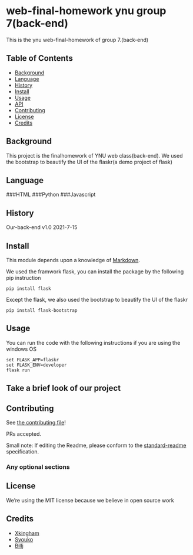 # web-final-homework ynu group 7(back-end)
This is the ynu web-final-homework of group 7.(back-end)
## Table of Contents

- [Background](#background)
- [Language](#Language)
- [History](#history)
- [Install](#install)
- [Usage](#usage)
- [API](#api)
- [Contributing](#contributing)
- [License](#license)
- [Credits](#credits)


## Background

This project is the finalhomework of YNU web class(back-end). We used the bootstrap to beautify the UI of the flaskr(a demo project of flask)

## Language
###HTML
###Python 
###Javascript
## History
Our-back-end v1.0 2021-7-15
## Install
This module depends upon a knowledge of [Markdown]().

We used the framwork flask, you can install the package by the following pip instruction
```
pip install flask
```
Except the flask, we also used the bootstrap to beautify the UI of the flaskr
```
pip install flask-bootstrap
```
## Usage
You can run the code with the following instructions if you are using the windows OS
```
set FLASK_APP=flaskr
set FLASK_ENV=developer
flask run
```
## Take a brief look of our project

## Contributing

See [the contributing file](CONTRIBUTING.md)!

PRs accepted.

Small note: If editing the Readme, please conform to the [standard-readme](https://github.com/RichardLitt/standard-readme) specification.

### Any optional sections
## License
We’re using the MIT license because we believe in open source work

## Credits

* [Xkingham](https://github.com/XKingham)
* [Syouko](https://github.com/1615477241)
* [Billj](https://github.com/Bill-J01)
